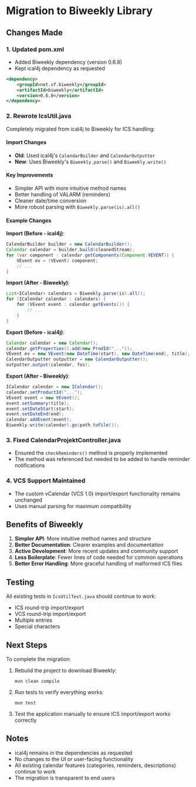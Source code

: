 # Migration to Biweekly Library

## Changes Made

### 1. Updated pom.xml
- Added Biweekly dependency (version 0.6.8)
- Kept ical4j dependency as requested

```xml
<dependency>
    <groupId>net.sf.biweekly</groupId>
    <artifactId>biweekly</artifactId>
    <version>0.6.8</version>
</dependency>
```

### 2. Rewrote IcsUtil.java
Completely migrated from ical4j to Biweekly for ICS handling:

#### Import Changes
- **Old**: Used ical4j's `CalendarBuilder` and `CalendarOutputter`
- **New**: Uses Biweekly's `Biweekly.parse()` and `Biweekly.write()`

#### Key Improvements
- Simpler API with more intuitive method names
- Better handling of VALARM (reminders)
- Cleaner date/time conversion
- More robust parsing with `Biweekly.parse(is).all()`

#### Example Changes

**Import (Before - ical4j)**:
```java
CalendarBuilder builder = new CalendarBuilder();
Calendar calendar = builder.build(cleanedStream);
for (var component : calendar.getComponents(Component.VEVENT)) {
    VEvent ev = (VEvent) component;
    // ...
}
```

**Import (After - Biweekly)**:
```java
List<ICalendar> calendars = Biweekly.parse(is).all();
for (ICalendar calendar : calendars) {
    for (VEvent event : calendar.getEvents()) {
        // ...
    }
}
```

**Export (Before - ical4j)**:
```java
Calendar calendar = new Calendar();
calendar.getProperties().add(new ProdId("..."));
VEvent ev = new VEvent(new DateTime(start), new DateTime(end), title);
CalendarOutputter outputter = new CalendarOutputter();
outputter.output(calendar, fos);
```

**Export (After - Biweekly)**:
```java
ICalendar calendar = new ICalendar();
calendar.setProductId("...");
VEvent event = new VEvent();
event.setSummary(title);
event.setDateStart(start);
event.setDateEnd(end);
calendar.addEvent(event);
Biweekly.write(calendar).go(path.toFile());
```

### 3. Fixed CalendarProjektController.java
- Ensured the `checkReminders()` method is properly implemented
- The method was referenced but needed to be added to handle reminder notifications

### 4. VCS Support Maintained
- The custom vCalendar (VCS 1.0) import/export functionality remains unchanged
- Uses manual parsing for maximum compatibility

## Benefits of Biweekly

1. **Simpler API**: More intuitive method names and structure
2. **Better Documentation**: Clearer examples and documentation
3. **Active Development**: More recent updates and community support
4. **Less Boilerplate**: Fewer lines of code needed for common operations
5. **Better Error Handling**: More graceful handling of malformed ICS files

## Testing

All existing tests in `IcsUtilTest.java` should continue to work:
- ICS round-trip import/export
- VCS round-trip import/export
- Multiple entries
- Special characters

## Next Steps

To complete the migration:

1. Rebuild the project to download Biweekly:
   ```
   mvn clean compile
   ```

2. Run tests to verify everything works:
   ```
   mvn test
   ```

3. Test the application manually to ensure ICS import/export works correctly

## Notes

- ical4j remains in the dependencies as requested
- No changes to the UI or user-facing functionality
- All existing calendar features (categories, reminders, descriptions) continue to work
- The migration is transparent to end users

